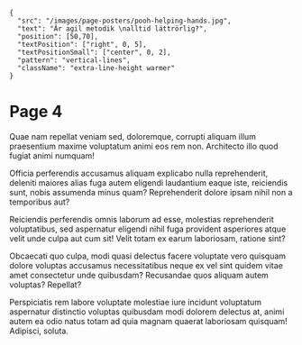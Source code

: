 ```json,poster-image
{
  "src": "/images/page-posters/pooh-helping-hands.jpg",
  "text": "Är agil metodik \nalltid lättrörlig?",
  "position": [50,70],
  "textPosition": ["right", 0, 5],
  "textPositionSmall": ["center", 0, 2],
  "pattern": "vertical-lines",
  "className": "extra-line-height warmer"
}
```


# Page 4

Quae nam repellat veniam sed, doloremque, corrupti aliquam illum praesentium maxime voluptatum animi eos rem non. Architecto illo quod fugiat animi numquam!

Officia perferendis accusamus aliquam explicabo nulla reprehenderit, deleniti maiores alias fuga autem eligendi laudantium eaque iste, reiciendis sunt, nobis assumenda minus quam? Reprehenderit dolore ipsam nihil non a temporibus aut?

Reiciendis perferendis omnis laborum ad esse, molestias reprehenderit voluptatibus, sed aspernatur eligendi nihil fuga provident asperiores atque velit unde culpa aut cum sit! Velit totam ex earum laboriosam, ratione sint?

Obcaecati quo culpa, modi quasi delectus facere voluptate vero quisquam dolore voluptas accusamus necessitatibus neque ex vel sint quidem vitae amet consectetur unde quibusdam? Recusandae quos aliquam autem voluptas? Repellat?

Perspiciatis rem labore voluptate molestiae iure incidunt voluptatum aspernatur distinctio voluptas quibusdam modi dolorem delectus at, animi autem ea odio natus totam ad quia magnam quaerat laboriosam quisquam! Adipisci, soluta.